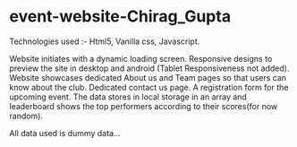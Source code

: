 # event-website-Chirag_Gupta

 Technologies used :- Html5, Vanilla css, Javascript.

 Website initiates with a dynamic loading screen. 
 Responsive designs to preview the site in desktop and android (Tablet Responsiveness not added).
 Website showcases dedicated About us and Team pages so that users can know about the club.
 Dedicated contact us page.
 A registration form for the upcoming event. The data stores in local storage in an array and leaderboard shows the top performers according to their scores(for now random).

 All data used is dummy data...
   
